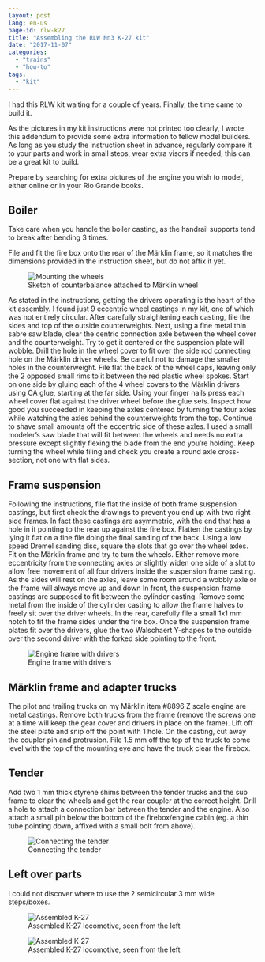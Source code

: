 ```yaml
---
layout: post
lang: en-us
page-id: rlw-k27
title: "Assembling the RLW Nn3 K-27 kit"
date: "2017-11-07"
categories:
  - "trains"
  - "how-to"
tags:
  - "kit"
---
```


I had this RLW kit waiting for a couple of years. Finally, the time came to build it.

As the pictures in my kit instructions were not printed too clearly, I wrote this
addendum to provide some extra information to fellow model builders. As long as you
study the instruction sheet in advance, regularly compare it to your parts and
work in small steps, wear extra visors if needed, this can be a great kit to build.

Prepare by searching for extra pictures of the engine you wish to model, either online
or in your Rio Grande books.

## Boiler

Take care when you handle the boiler casting, as the handrail supports tend
to break after bending 3 times.

File and fit the fire box onto the rear of the Märklin frame, so it matches the
dimensions provided in the instruction sheet, but do not affix it yet.

<figure><img src='{{ "/assets/img/blog/K27_image1.jpg" | relative_url }}' alt="Mounting the wheels" class='img-fluid'><figcaption class="kleiner">Sketch of counterbalance attached to Märklin wheel</figcaption></figure>

As stated in the
instructions, getting the drivers operating is the heart of the kit assembly.
I found just 9 eccentric wheel castings in my kit, one of which was not entirely
circular. After carefully straightening each casting, file the sides and top of
the outside counterweights. Next, using a fine metal thin sabre saw blade, clear
the centric connection axle between the wheel cover and the counterweight. Try
to get it centered or the suspension plate will wobble. Drill the hole in the wheel
cover to fit over the side rod connecting hole on the Märklin driver wheels.
Be careful not to damage the smaller holes in the counterweight. File flat the back
of the wheel caps, leaving only the 2 opposed small rims to it between the red
plastic wheel spokes. Start on one side by gluing each of the 4 wheel covers to
the Märklin drivers using CA glue, starting at the far side. Using your finger
nails press each wheel cover flat against the driver wheel before the glue sets.
Inspect how good you succeeded in keeping the axles centered by turning the four
axles while watching the axles behind the counterweights from the top. Continue
to shave small amounts off the eccentric side of these axles. I used a small modeler’s
saw blade that will fit between the wheels and needs no extra pressure except slightly
flexing the blade from the end you’re holding. Keep turning the wheel while filing
and check you create a round axle cross-section, not one with flat sides.

## Frame suspension

Following the instructions, file flat the inside of both frame
suspension castings, but first check the drawings to prevent you end up with two
right side frames. In fact these castings are asymmetric, with the end that has
a hole in it pointing to the rear up against the fire box. Flatten the castings by
lying it flat on a fine file doing the final sanding of the back. Using a low
speed Dremel sanding disc, square the slots that go over the wheel axles. Fit
on the Märklin frame and try to turn the wheels. Either remove more eccentricity
from the connecting axles or slightly widen one side of a slot to allow free
movement of all four drivers inside the suspension frame casting. As the sides
will rest on the axles, leave some room around a wobbly axle or the frame will
always move up and down In front, the suspension frame castings are supposed to
fit between the cylinder casting. Remove some metal from the inside of the
cylinder casting to allow the frame halves to freely sit over the driver wheels.
In the rear, carefully file a small 1x1 mm notch to fit the frame sides under
the fire box. Once the suspension frame plates fit over the drivers, glue the
two Walschaert Y-shapes to the outside over the second driver with the forked
side pointing to the front.

<figure><img src='{{ "/assets/img/blog/K27_base_IMG_6526.jpg" | relative_url }}' alt="Engine frame with drivers" class='img-fluid'><figcaption class="kleiner">Engine frame with drivers</figcaption></figure>

## Märklin frame and adapter trucks

The pilot and trailing trucks on my Märklin
item #8896 Z scale engine are metal castings. Remove both trucks from the frame
(remove the screws one at a time will keep the gear cover and drivers in place
on the frame). Lift off the steel plate and snip off the point with 1 hole.
On the casting, cut away the coupler pin and protrusion. File 1.5 mm off the
top of the truck to come level with the top of the mounting eye and have the
truck clear the firebox.

## Tender

Add two 1 mm thick styrene shims between the tender trucks and the sub frame to clear the wheels
and get the rear coupler at the correct height. Drill a hole to attach a
connection bar between the tender and the engine. Also attach a small pin below
the bottom of the firebox/engine cabin (eg. a thin tube pointing down, affixed
with a small bolt from above).

<figure><img src='{{ "/assets/img/blog/K27_image1-2.jpg" | relative_url }}' alt="Connecting the tender" class='img-fluid'><figcaption class="kleiner">Connecting the tender</figcaption></figure>

## Left over parts

I could not discover where to use the 2 semicircular 3 mm wide
steps/boxes.

<figure><img src='{{ "/assets/img/blog/K27_6528-6.jpg" | relative_url }}' alt="Assembled K-27" class='img-fluid'><figcaption class="kleiner">Assembled K-27 locomotive, seen from the left</figcaption></figure>

<figure><img src='{{ "/assets/img/blog/K27_running_DSC0025.jpg" | relative_url }}' alt="Assembled K-27" class='img-fluid'><figcaption class="kleiner">Assembled K-27 locomotive, seen from the left</figcaption></figure>

